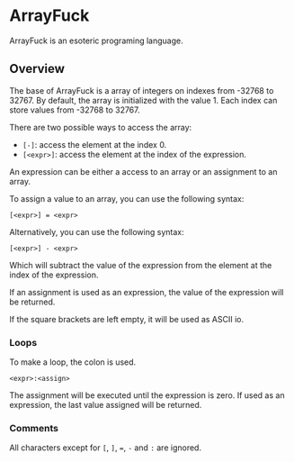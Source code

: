 # ArrayFuck

ArrayFuck is an esoteric programing language.

## Overview

The base of ArrayFuck is a array of integers on indexes from -32768 to 32767. By default, the array is initialized with the value 1. Each index can store values from -32768 to 32767.

There are two possible ways to access the array:

- `[-]`: access the element at the index 0.
- `[<expr>]`: access the element at the index of the expression.

An expression can be either a access to an array or an assignment to an array.

To assign a value to an array, you can use the following syntax:

```ArrayFuck
[<expr>] = <expr>
```

Alternatively, you can use the following syntax:

```ArrayFuck
[<expr>] - <expr>
```

Which will subtract the value of the expression from the element at the index of the expression.

If an assignment is used as an expression, the value of the expression will be returned.

If the square brackets are left empty, it will be used as ASCII io.

### Loops

To make a loop, the colon is used.

```ArrayFuck
<expr>:<assign>
```

The assignment will be executed until the expression is zero.
If used as an expression, the last value assigned will be returned.

### Comments

All characters except for `[`, `]`, `=`, `-` and `:` are ignored.
